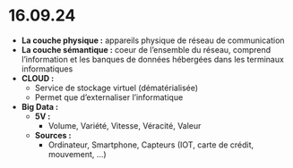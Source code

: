 # 16.09.24

- **La couche physique :** appareils physique de réseau de communication
- **La couche sémantique :** coeur de l’ensemble du réseau, comprend l’information et les banques de données hébergées dans les terminaux informatiques
- **CLOUD :**
  - Service de stockage virtuel (dématérialisée)
  - Permet que d’externaliser l’informatique
- **Big Data :**
  - **5V :**
    - Volume, Variété, Vitesse, Véracité, Valeur
  - **Sources :**
    - Ordinateur, Smartphone, Capteurs (IOT, carte de crédit, mouvement, …)
